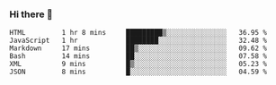 ### Hi there 👋

<!--START_SECTION:waka-->

```text
HTML         1 hr 8 mins     █████████▒░░░░░░░░░░░░░░░   36.95 %
JavaScript   1 hr            ████████░░░░░░░░░░░░░░░░░   32.48 %
Markdown     17 mins         ██▒░░░░░░░░░░░░░░░░░░░░░░   09.62 %
Bash         14 mins         ██░░░░░░░░░░░░░░░░░░░░░░░   07.58 %
XML          9 mins          █▒░░░░░░░░░░░░░░░░░░░░░░░   05.23 %
JSON         8 mins          █░░░░░░░░░░░░░░░░░░░░░░░░   04.59 %
```

<!--END_SECTION:waka-->
<!--
**Boombag0607/Boombag0607** is a ✨ _special_ ✨ repository because its `README.md` (this file) appears on your GitHub profile.

Here are some ideas to get you started:

- 🔭 I’m currently working on ...
- 🌱 I’m currently learning ...
- 👯 I’m looking to collaborate on ...
- 🤔 I’m looking for help with ...
- 💬 Ask me about ...
- 📫 How to reach me: ...
- 😄 Pronouns: ...
- ⚡ Fun fact: ...
-->
